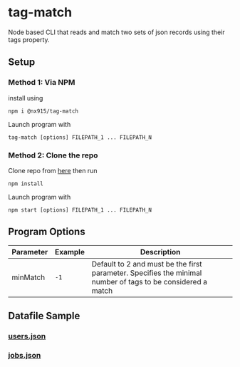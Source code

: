 # tag-match

Node based CLI that reads and match two sets of json records using their tags property.


## Setup

### Method 1: Via NPM


install using
```
npm i @nx915/tag-match
```


Launch program with
```
tag-match [options] FILEPATH_1 ... FILEPATH_N
```

### Method 2: Clone the repo


Clone repo from [here](https://github.com/NX915/tag-match "tag-match github repo link") then run
```
npm install
```


Launch program with
```
npm start [options] FILEPATH_1 ... FILEPATH_N
```


## Program Options

Parameter | Example | Description
--- | --- | ---
minMatch | `-1` | Default to 2 and must be the first parameter. Specifies the minimal number of tags to be considered a match

## Datafile Sample

### [users.json](https://raw.githubusercontent.com/NX915/tag-match/main/Data/users.json "sample users datafile link")

### [jobs.json](https://raw.githubusercontent.com/NX915/tag-match/main/Data/jobs.json "sample jobs datafile link")